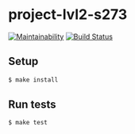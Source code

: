 # project-lvl2-s273

[![Maintainability](https://api.codeclimate.com/v1/badges/f706e344080fd2c66668/maintainability)](https://codeclimate.com/github/Konstantin6487/project-lvl2-s273/maintainability)
[![Build Status](https://travis-ci.org/Konstantin6487/project-lvl2-s273.svg?branch=master)](https://travis-ci.org/Konstantin6487/project-lvl2-s273)

## Setup

```sh
$ make install
```

## Run tests

```sh
$ make test
```
